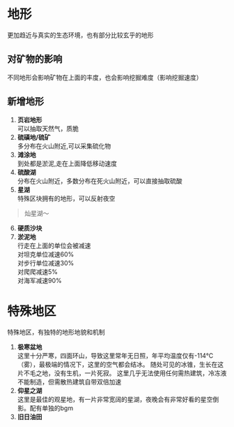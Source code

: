 # 地形
更加趋近与真实的生态环境，也有部分比较玄乎的地形  
## 对矿物的影响
不同地形会影响矿物在上面的丰度，也会影响挖掘难度（影响挖掘速度）
## 新增地形
1. **页岩地形**  
可以抽取天然气，质脆
2. **硫磺地/硫矿**  
多分布在火山附近,可以采集硫化物
3. **滩涂地**   
到处都是淤泥,走在上面降低移动速度
4. **硫酸湖**  
分布在火山附近，多数分布在死火山附近，可以直接抽取硫酸
5. **星湖**   
特殊区块拥有的地形，可以反射夜空
> 灿星湖～  
6. **硬质沙块**
7. **淤泥地**  
行走在上面的单位会被减速  
对坦克单位减速60%  
对步行单位减速30%  
对爬爬减速5%  
对海军减速90%  
# 特殊地区
特殊地区，有独特的地形地貌和机制
1. **极寒盆地**   
这里十分严寒，四面环山，导致这里常年无日照，年平均温度仅有-114°C（雾），最极端的情况下，这里的空气都会结冰。
随处可见的冰锥，生长在这片不毛之地，没有生机，一片死寂。
这里几乎无法使用任何需热建筑，冷冻液不能制造，但需散热建筑自带双倍加速
2. **仰星之湖**  
这里是最佳的观星地，有一片非常宽阔的星湖，夜晚会有非常好看的星空倒影。配有单独的bgm
3. **旧日油田**  
